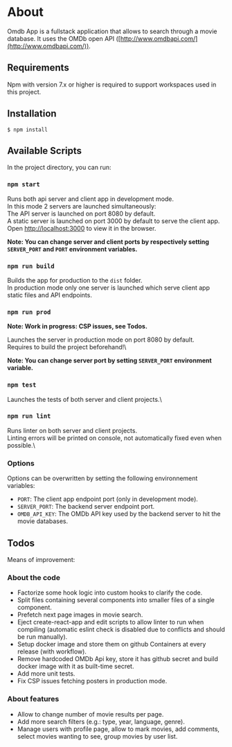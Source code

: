 # About

Omdb App is a fullstack application that allows to search through a movie database.
It uses the OMDb open API ([http://www.omdbapi.com/](http://www.omdbapi.com/)).

## Requirements

Npm with version 7.x or higher is required to support workspaces used in this project.

## Installation

```
$ npm install
```

## Available Scripts

In the project directory, you can run:

### `npm start`

Runs both api server and client app in development mode.\
In this mode 2 servers are launched simultaneously:\
The API server is launched on port 8080 by default.\
A static server is launched on port 3000 by default to serve the client app.\
Open [http://localhost:3000](http://localhost:3000) to view it in the browser.

**Note: You can change server and client ports by respectively setting `SERVER_PORT` and `PORT` environment variables.**

### `npm run build`

Builds the app for production to the `dist` folder.\
In production mode only one server is launched which serve client app static files and API endpoints.

### `npm run prod`

**Note: Work in progress: CSP issues, see Todos.**

Launches the server in production mode on port 8080 by default.\
Requires to build the project beforehand!\

**Note: You can change server port by setting `SERVER_PORT` environment variable.**

### `npm test`

Launches the tests of both server and client projects.\

### `npm run lint`

Runs linter on both server and client projects.\
Linting errors will be printed on console, not automatically fixed even when possible.\

### Options

Options can be overwritten by setting the following environnement variables:
- `PORT`: The client app endpoint port (only in development mode).
- `SERVER_PORT`: The backend server endpoint port.
- `OMDB_API_KEY`: The OMDb API key used by the backend server to hit the movie databases.

## Todos

Means of improvement:

### About the code

- Factorize some hook logic into custom hooks to clarify the code.
- Split files containing several components into smaller files of a single component.
- Prefetch next page images in movie search.
- Eject create-react-app and edit scripts to allow linter to run when compiling (automatic eslint check is disabled due to conflicts and should be run manually).
- Setup docker image and store them on github Containers at every release (with workflow).
- Remove hardcoded OMDb Api key, store it has github secret and build docker image with it as built-time secret.
- Add more unit tests.
- Fix CSP issues fetching posters in production mode.

### About features

- Allow to change number of movie results per page.
- Add more search filters (e.g.: type, year, language, genre).
- Manage users with profile page, allow to mark movies, add comments, select movies wanting to see, group movies by user list.
